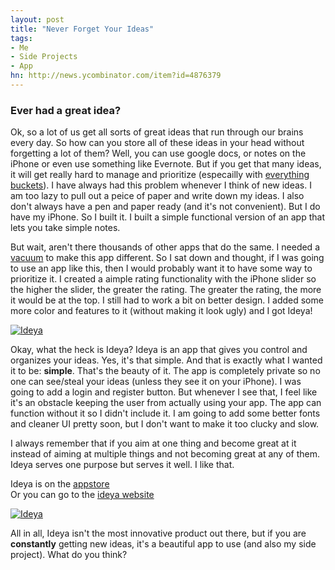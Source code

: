 ```yaml
---
layout: post
title: "Never Forget Your Ideas"
tags:
- Me
- Side Projects
- App
hn: http://news.ycombinator.com/item?id=4876379
---
```


### Ever had a great idea?

Ok, so a lot of us get all sorts of great ideas that run through our brains every day. So how can you store all of these ideas in your head without forgetting a lot of them? Well, you can use google docs, or notes on the iPhone or even use something like Evernote. But if you get that many ideas, it will get really hard to manage and prioritize (especailly with [everything buckets](http://lifehacker.com/5666954/avoid-everything-buckets-aka-why-i-cant-get-into-apps-like-evernote)). I have always had this problem whenever I think of new ideas. I am too lazy to pull out a peice of paper and write down my ideas. I also don't always have a pen and paper ready (and it's not convenient). But I do have my iPhone. So I built it. I built a simple functional version of an app that lets you take simple notes. 

But wait, aren't there thousands of other apps that do the same. I needed a [vacuum](http://mobile.smashingmagazine.com/2012//1107/succeed-with-your-app/) to make this app different. So I sat down and thought, if I was going to use an app like this, then I would probably want it to have some way to prioritize it. I created a aimple rating functionality with the iPhone slider so the higher the slider, the greater the rating. The greater the rating, the more it would be at the top. I still had to work a bit on better design. I added some more color and features to it (without making it look ugly) and I got Ideya!

[![Ideya](http://www.ideyaapp.tk/assets/icons/idea-logo-main.png)](http://www.ideyaapp.tk)

Okay, what the heck is Ideya? Ideya is an app that gives you control and organizes your ideas. Yes, it's that simple. And that is exactly what I wanted it to be: <strong>simple</strong>. That's the beauty of it. The app is completely private so no one can see/steal your ideas (unless they see it on your iPhone). I was going to add a login and register button. But whenever I see that, I feel like it's an obstacle keeping the user from actually using your app. The app can function without it so I didn't include it. I am going to add some better fonts and cleaner UI pretty soon, but I don't want to make it too clucky and slow.

I always remember that if you aim at one thing and become great at it instead of aiming at multiple things and not becoming great at any of them. Ideya serves one purpose but serves it well. I like that.

Ideya is on the [appstore](https://itunes.apple.com/us/app/ideya/id578536295?mt=8&uo=4)<br>
Or you can go to the [ideya website](http://www.ideyaapp.tk)

[![Ideya](http://www.ideyaapp.tk/img/phones.png)](http://www.ideyaapp.tk)

All in all, Ideya isn't the most innovative product out there, but if you are <strong>constantly</strong> getting new ideas, it's a beautiful app to use (and also my side project). What do you think?